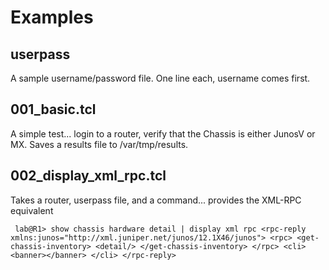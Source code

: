 Examples
===========

userpass
--------
A sample username/password file.  One line each, username comes first.

001_basic.tcl
-------------
A simple test... login to a router, verify that the Chassis is either JunosV or MX. Saves a results file to /var/tmp/results.

002_display_xml_rpc.tcl
-----------------------
Takes a router, userpass file, and a command... provides the XML-RPC equivalent

`  lab@R1> show chassis hardware detail | display xml rpc
  <rpc-reply xmlns:junos="http://xml.juniper.net/junos/12.1X46/junos">
      <rpc>
          <get-chassis-inventory>
                  <detail/>
          </get-chassis-inventory>
      </rpc>
      <cli>
          <banner></banner>
      </cli>
  </rpc-reply>
`

